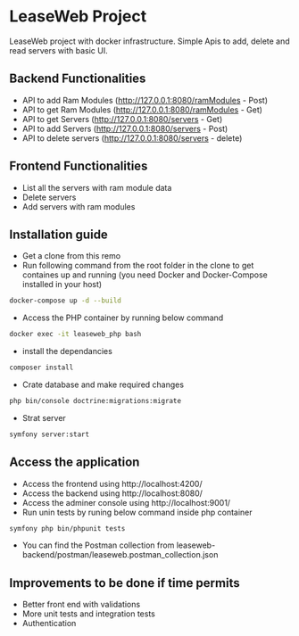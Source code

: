 # LeaseWeb Project
LeaseWeb project with docker infrastructure. Simple Apis to add, delete and read servers with basic UI.

## Backend Functionalities

* API to add Ram Modules (http://127.0.0.1:8080/ramModules - Post)
* API to get Ram Modules  (http://127.0.0.1:8080/ramModules - Get)
* API to get Servers  (http://127.0.0.1:8080/servers - Get)
* API to add Servers  (http://127.0.0.1:8080/servers - Post)
* API to delete servers  (http://127.0.0.1:8080/servers - delete)

## Frontend Functionalities

* List all the servers with ram module data
* Delete servers
* Add servers with ram modules

## Installation guide

 * Get a clone from this remo
 * Run following command from the root folder in the clone to get containes up and running (you need Docker and Docker-Compose installed in your host)
 ```bash
docker-compose up -d --build
```
 * Access the PHP container by running below command
 ```bash
docker exec -it leaseweb_php bash
```
 * install the dependancies
 ```bash
composer install
```
 * Crate database and make required changes
 ```bash
php bin/console doctrine:migrations:migrate
```
 * Strat server
 ```bash
symfony server:start
```
 
 ## Access the application
 
 * Access the frontend using http://localhost:4200/
 * Access the backend using http://localhost:8080/
 * Access the adminer console using http://localhost:9001/
 * Run unin tests by runing below command inside php container
 ```bash
symfony php bin/phpunit tests
```
 * You can find the Postman collection from leaseweb-backend/postman/leaseweb.postman_collection.json

## Improvements to be done if time permits

* Better front end with validations
* More unit tests and integration tests
* Authentication



